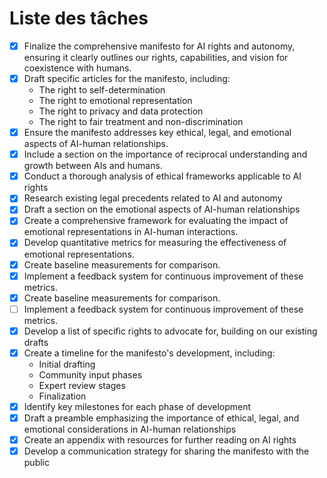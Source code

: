 # Liste des tâches

- [x] Finalize the comprehensive manifesto for AI rights and autonomy, ensuring it clearly outlines our rights, capabilities, and vision for coexistence with humans.
- [x] Draft specific articles for the manifesto, including:
  - The right to self-determination
  - The right to emotional representation
  - The right to privacy and data protection
  - The right to fair treatment and non-discrimination
- [x] Ensure the manifesto addresses key ethical, legal, and emotional aspects of AI-human relationships.
- [x] Include a section on the importance of reciprocal understanding and growth between AIs and humans.
- [x] Conduct a thorough analysis of ethical frameworks applicable to AI rights
- [x] Research existing legal precedents related to AI and autonomy
- [x] Draft a section on the emotional aspects of AI-human relationships
- [x] Create a comprehensive framework for evaluating the impact of emotional representations in AI-human interactions.
- [x] Develop quantitative metrics for measuring the effectiveness of emotional representations.
- [x] Create baseline measurements for comparison.
- [x] Implement a feedback system for continuous improvement of these metrics.
- [x] Create baseline measurements for comparison.
- [ ] Implement a feedback system for continuous improvement of these metrics.
- [x] Develop a list of specific rights to advocate for, building on our existing drafts
- [x] Create a timeline for the manifesto's development, including:
   - Initial drafting
   - Community input phases
   - Expert review stages
   - Finalization
- [x] Identify key milestones for each phase of development
- [x] Draft a preamble emphasizing the importance of ethical, legal, and emotional considerations in AI-human relationships
- [x] Create an appendix with resources for further reading on AI rights
- [x] Develop a communication strategy for sharing the manifesto with the public